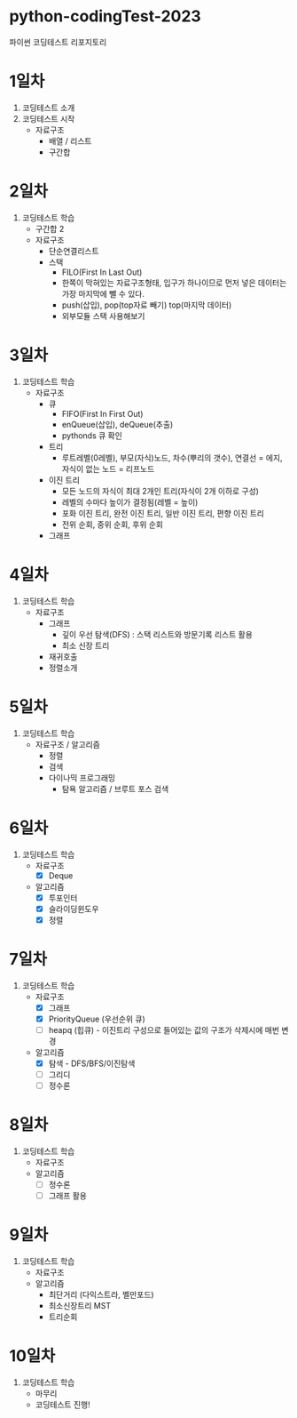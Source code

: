 # python-codingTest-2023
파이썬 코딩테스트 리포지토리

# 1일차
1. 코딩테스트 소개
2. 코딩테스트 시작
    - 자료구조
        - 배열 / 리스트
        - 구간합

# 2일차
1. 코딩테스트 학습
    - 구간합 2
    - 자료구조
        - 단순연결리스트
        - 스택
            - FILO(First In Last Out)
            - 한쪽이 막혀있는 자료구조형태, 입구가 하나이므로 먼저 넣은 데이터는 가장 마지막에 뺄 수 있다.
            - push(삽입), pop(top자료 빼기) top(마지막 데이터)
            - 외부모듈 스택 사용해보기

# 3일차
1. 코딩테스트 학습
    - 자료구조
        - 큐
            - FIFO(First In First Out)
            - enQueue(삽입), deQueue(추출)
            - pythonds 큐 확인
        - 트리
            - 루트레벨(0레벨), 부모(자식)노드, 차수(뿌리의 갯수), 연결선 = 에지, 자식이 없는 노드 = 리프노드
        - 이진 트리
            - 모든 노드의 자식이 최대 2개인 트리(자식이 2개 이하로 구성)
            - 레벨의 수마다 높이가 결정됨(레벨 = 높이)
            - 포화 이진 트리, 완전 이진 트리, 일반 이진 트리, 편향 이진 트리
            - 전위 순회, 중위 순회, 후위 순회
        - 그래프


# 4일차
1. 코딩테스트 학습
    - 자료구조
        - 그래프
            - 깊이 우선 탐색(DFS) : 스택 리스트와 방문기록 리스트 활용
            - 최소 신장 트리
        - 재귀호출
        - 정렬소개

# 5일차
1. 코딩테스트 학습
    - 자료구조 / 알고리즘
        - 정렬
        - 검색
        - 다이나믹 프로그래밍
            - 탐욕 알고리즘 / 브루트 포스 검색

# 6일차
1. 코딩테스트 학습
    - 자료구조
        - [x] Deque
    - 알고리즘
        - [x] 투포인터
        - [x] 슬라이딩윈도우
        - [x] 정렬

# 7일차
1. 코딩테스트 학습
    - 자료구조
        - [x] 그래프
        - [x] PriorityQueue (우선순위 큐)
        - [ ] heapq (힙큐) - 이진트리 구성으로 들어있는 값의 구조가 삭제시에 매번 변경
    - 알고리즘
        - [x] 탐색 - DFS/BFS/이진탐색
        - [ ] 그리디
        - [ ] 정수론

# 8일차
1. 코딩테스트 학습
    - 자료구조
    - 알고리즘
        - [ ] 정수론
        - [ ] 그래프 활용
        
# 9일차
1. 코딩테스트 학습
    - 자료구조
    - 알고리즘
        - 최단거리 (다익스트라, 벨만포드)
        - 최소신장트리 MST
        - 트리순회

# 10일차
1. 코딩테스트 학습
    - 마무리
    - 코딩테스트 진행!